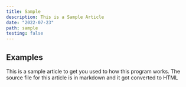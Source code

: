 ```yaml
---
title: Sample
description: This is a Sample Article
date: "2022-07-23"
path: sample
testing: false
---
```


## Examples

This is a sample article to get you used to how this program works. The source file for this article is in markdown and it got converted to HTML